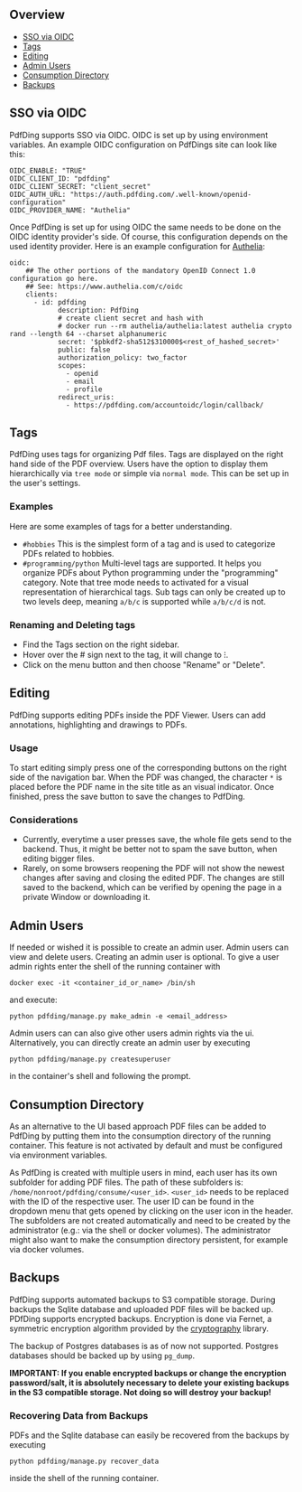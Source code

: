 ## Overview
- [SSO via OIDC](#sso-via-oidc)
- [Tags](#tags)
- [Editing](#editing)
- [Admin Users](#admin-users)
- [Consumption Directory](#consumption-directory)
- [Backups](#backups)

## SSO via OIDC
PdfDing supports SSO via OIDC. OIDC is set up by using environment variables. An example OIDC
configuration on PdfDings site can look like this:

```
OIDC_ENABLE: "TRUE"
OIDC_CLIENT_ID: "pdfding"
OIDC_CLIENT_SECRET: "client_secret"
OIDC_AUTH_URL: "https://auth.pdfding.com/.well-known/openid-configuration"
OIDC_PROVIDER_NAME: "Authelia"
```

Once PdfDing is set up for using OIDC the same needs to be done on the OIDC identity provider's side. Of course, this
configuration depends on the used identity provider. Here is an example configuration
for [Authelia](https://www.authelia.com/):
```
oidc:
    ## The other portions of the mandatory OpenID Connect 1.0 configuration go here.
    ## See: https://www.authelia.com/c/oidc
    clients:
      - id: pdfding
            description: PdfDing
            # create client secret and hash with
            # docker run --rm authelia/authelia:latest authelia crypto rand --length 64 --charset alphanumeric
            secret: '$pbkdf2-sha512$310000$<rest_of_hashed_secret>'
            public: false
            authorization_policy: two_factor
            scopes:
              - openid
              - email
              - profile
            redirect_uris:
              - https://pdfding.com/accountoidc/login/callback/
```

## Tags
PdfDing uses tags for organizing Pdf files. Tags are displayed on the right hand side of the PDF
overview. Users have the option to display them hierarchically via `tree mode` or simple via `normal mode`. This
can be set up in the user's settings.

### Examples
Here are some examples of tags for a better understanding.
* `#hobbies` This is the simplest form of a tag and is used to categorize PDFs related to hobbies.
* `#programming/python` Multi-level tags are supported. It helps you organize PDFs about Python programming
  under the "programming" category. Note that tree mode needs to activated for a visual representation of
  hierarchical tags. Sub tags can only be created up to two levels deep, meaning `a/b/c` is supported while
  `a/b/c/d` is not.

### Renaming and Deleting tags
* Find the Tags section on the right sidebar.
* Hover over the # sign next to the tag, it will change to ⁝.
* Click on the menu button and then choose "Rename" or "Delete".

## Editing
PdfDing supports editing PDFs inside the PDF Viewer. Users can add annotations, highlighting and drawings
to PDFs.

### Usage
To start editing simply press one of the corresponding buttons on the right side of the navigation
bar. When the PDF was changed, the character `*` is placed before the PDF name in the site title as an visual
indicator. Once finished, press the save button to save the changes to PdfDing.

### Considerations
* Currently, everytime a user presses save, the whole file gets send to the backend. Thus, it might be better
  not to spam the save button, when editing bigger files.
* Rarely, on some browsers reopening the PDF will not show the newest changes after saving and closing the edited
  PDF. The changes are still saved to the backend, which can be verified by opening the page in a private Window
  or downloading it.

## Admin Users
If needed or wished it is possible to create an admin user. Admin users can view and delete users.
Creating an admin user is optional. To give a user admin rights enter the shell of the running container
with
```
docker exec -it <container_id_or_name> /bin/sh
```
and execute:
```
python pdfding/manage.py make_admin -e <email_address>
```
Admin users can can also give other users admin rights via the ui. Alternatively, you can directly create an
admin user by executing
```
python pdfding/manage.py createsuperuser
```
in the container's shell and following the prompt.

## Consumption Directory
As an alternative to the UI based approach PDF files can be added to PdfDing by putting them into the
consumption directory of the running container. This feature is not activated by default and must be configured
via environment variables.

As PdfDing is created with multiple users in mind, each user has its own subfolder for adding PDF files.
The path of these subfolders is: `/home/nonroot/pdfding/consume/<user_id>`. `<user_id>` needs to be replaced with
the ID of the respective user. The user ID can be found in the dropdown menu that gets opened by clicking
on the user icon in the header. The subfolders are not created automatically and need to be created by the
administrator (e.g.: via the shell or docker volumes). The administrator might also want to make the consumption
directory persistent, for example via docker volumes.

## Backups
PdfDing supports automated backups to S3 compatible storage. During backups the Sqlite database and uploaded
PDF files will be backed up. PDfDing supports encrypted backups. Encryption is done via Fernet, a
symmetric encryption algorithm provided by the [cryptography](https://cryptography.io/en/stable/fernet/#cryptography.fernet.Fernet) library.

The backup of Postgres databases is as of now not supported. Postgres databases should be
backed up by using `pg_dump`.

**IMPORTANT: If you enable encrypted backups or change the encryption password/salt, it is absolutely necessary
to delete your existing backups in the S3 compatible storage. Not doing so will destroy your backup!**

### Recovering Data from Backups
PDFs and the Sqlite database can easily be recovered from the backups by executing
```
python pdfding/manage.py recover_data
```
inside the shell of the running container.
